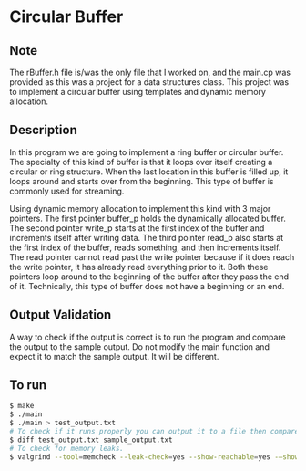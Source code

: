 # Circular Buffer

## Note
The rBuffer.h file is/was the only file that I worked on, and the main.cp was provided as this was a project for a data structures class. This project was to implement a circular buffer using templates and dynamic memory allocation.

## Description 
In this program we are going to implement a ring buffer or circular buffer. The specialty of this kind of buffer is that it loops over itself creating a circular or ring structure. When the last location in this buffer is filled up, it loops around and starts over from the beginning. This type of buffer is commonly used for streaming.

Using dynamic memory allocation to implement this kind with 3 major pointers. The first pointer buffer_p holds the dynamically allocated buffer. The second pointer write_p starts at the first index of the buffer and increments itself after writing data. The third pointer read_p also starts at the first index of the buffer, reads something, and then increments itself. The read pointer cannot read past the write pointer because if it does reach the write pointer, it has already read everything prior to it. Both these pointers loop around to the beginning of the buffer after they pass the end of it. Technically, this type of buffer does not have a beginning or an end.

## Output Validation
A way to check if the output is correct is to run the program and compare the output to the sample output.
Do not modify the main function and expect it to match the sample output. It will be different. 

## To run
        
```bash
$ make
$ ./main 
$ ./main > test_output.txt
# To check if it runs properly you can output it to a file then compare it to the sample output.
$ diff test_output.txt sample_output.txt
# To check for memory leaks. 
$ valgrind --tool=memcheck --leak-check=yes --show-reachable=yes -–show—leak-kinds=all --track-origins=yes --track-fds=yes -s ./main
```
